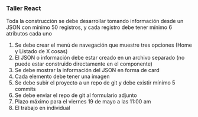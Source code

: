 ### Taller React

Toda la construcción se debe desarrollar tomando información desde un
JSON con mínimo 50 registros, y cada registro debe tener mínimo 6 atributos cada uno

1. Se debe crear el menú de navegación que muestre tres opciones (Home y Listado de X cosas)
2. El JSON o información debe estar creado en un archivo separado (no puede estar construido directamente en el componente)
3. Se debe mostrar la información del JSON en forma de card
4. Cada elemento debe tener una imagen
5. Se debe subir el proyecto a un repo de git y debe existir mínimo 5 commits
6. Se debe enviar el repo de git al formulario adjunto
7. Plazo máximo para el viernes 19 de mayo a las 11:00 am
8. El trabajo en individual
